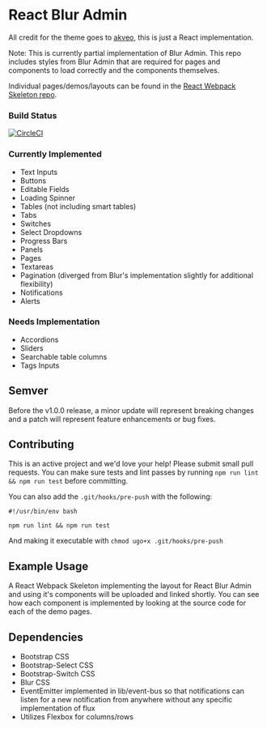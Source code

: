 # React Blur Admin
All credit for the theme goes to [akveo](http://akveo.com/blur-admin/), this is just a React implementation.

Note: This is currently partial implementation of Blur Admin. This repo includes styles from Blur Admin that are required for pages and components to load correctly and the components themselves.

Individual pages/demos/layouts can be found in the [React Webpack Skeleton repo](https://github.com/knledg/react-webpack-skeleton).

### Build Status

[![CircleCI](https://circleci.com/gh/knledg/react-blur-admin/tree/master.svg?style=svg)](https://circleci.com/gh/knledg/react-blur-admin/tree/master)

### Currently Implemented

- Text Inputs
- Buttons
- Editable Fields
- Loading Spinner
- Tables (not including smart tables)
- Tabs
- Switches
- Select Dropdowns
- Progress Bars
- Panels
- Pages
- Textareas
- Pagination (diverged from Blur's implementation slightly for additional flexibility)
- Notifications
- Alerts

### Needs Implementation

- Accordions
- Sliders
- Searchable table columns
- Tags Inputs

## Semver

Before the v1.0.0 release, a minor update will represent breaking changes and a patch will represent feature enhancements or bug fixes.

## Contributing

This is an active project and we'd love your help! Please submit small pull requests. You can make sure tests and lint passes by running `npm run lint && npm run test` before committing.

You can also add the `.git/hooks/pre-push` with the following:

```
#!/usr/bin/env bash

npm run lint && npm run test
```

And making it executable with `chmod ugo+x .git/hooks/pre-push`

## Example Usage

A React Webpack Skeleton implementing the layout for React Blur Admin and using it's components will be uploaded and linked shortly. You can see how each component is implemented by looking at the source code for each of the demo pages.

## Dependencies
- Bootstrap CSS
- Bootstrap-Select CSS
- Bootstrap-Switch CSS
- Blur CSS
- EventEmitter implemented in lib/event-bus so that notifications can listen for a new notification from anywhere without any specific implementation of flux
- Utilizes Flexbox for columns/rows

